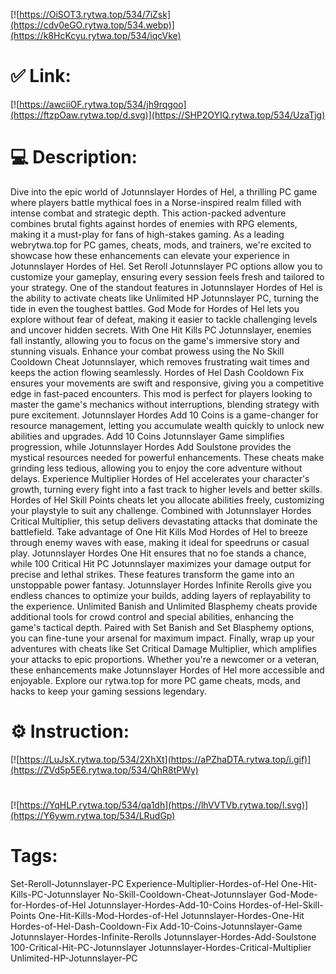 [![https://OiSOT3.rytwa.top/534/7iZsk](https://cdv0eGO.rytwa.top/534.webp)](https://k8HcKcyu.rytwa.top/534/iqcVke)
# ✅ Link:
[![https://awciiOF.rytwa.top/534/jh9rqgoo](https://ftzpOaw.rytwa.top/d.svg)](https://SHP2OYIQ.rytwa.top/534/UzaTjg)
# 💻 Description:
Dive into the epic world of Jotunnslayer Hordes of Hel, a thrilling PC game where players battle mythical foes in a Norse-inspired realm filled with intense combat and strategic depth. This action-packed adventure combines brutal fights against hordes of enemies with RPG elements, making it a must-play for fans of high-stakes gaming. As a leading webrytwa.top for PC games, cheats, mods, and trainers, we're excited to showcase how these enhancements can elevate your experience in Jotunnslayer Hordes of Hel. Set Reroll Jotunnslayer PC options allow you to customize your gameplay, ensuring every session feels fresh and tailored to your strategy.
One of the standout features in Jotunnslayer Hordes of Hel is the ability to activate cheats like Unlimited HP Jotunnslayer PC, turning the tide in even the toughest battles. God Mode for Hordes of Hel lets you explore without fear of defeat, making it easier to tackle challenging levels and uncover hidden secrets. With One Hit Kills PC Jotunnslayer, enemies fall instantly, allowing you to focus on the game's immersive story and stunning visuals.
Enhance your combat prowess using the No Skill Cooldown Cheat Jotunnslayer, which removes frustrating wait times and keeps the action flowing seamlessly. Hordes of Hel Dash Cooldown Fix ensures your movements are swift and responsive, giving you a competitive edge in fast-paced encounters. This mod is perfect for players looking to master the game's mechanics without interruptions, blending strategy with pure excitement.
Jotunnslayer Hordes Add 10 Coins is a game-changer for resource management, letting you accumulate wealth quickly to unlock new abilities and upgrades. Add 10 Coins Jotunnslayer Game simplifies progression, while Jotunnslayer Hordes Add Soulstone provides the mystical resources needed for powerful enhancements. These cheats make grinding less tedious, allowing you to enjoy the core adventure without delays.
Experience Multiplier Hordes of Hel accelerates your character's growth, turning every fight into a fast track to higher levels and better skills. Hordes of Hel Skill Points cheats let you allocate abilities freely, customizing your playstyle to suit any challenge. Combined with Jotunnslayer Hordes Critical Multiplier, this setup delivers devastating attacks that dominate the battlefield.
Take advantage of One Hit Kills Mod Hordes of Hel to breeze through enemy waves with ease, making it ideal for speedruns or casual play. Jotunnslayer Hordes One Hit ensures that no foe stands a chance, while 100 Critical Hit PC Jotunnslayer maximizes your damage output for precise and lethal strikes. These features transform the game into an unstoppable power fantasy.
Jotunnslayer Hordes Infinite Rerolls give you endless chances to optimize your builds, adding layers of replayability to the experience. Unlimited Banish and Unlimited Blasphemy cheats provide additional tools for crowd control and special abilities, enhancing the game's tactical depth. Paired with Set Banish and Set Blasphemy options, you can fine-tune your arsenal for maximum impact.
Finally, wrap up your adventures with cheats like Set Critical Damage Multiplier, which amplifies your attacks to epic proportions. Whether you're a newcomer or a veteran, these enhancements make Jotunnslayer Hordes of Hel more accessible and enjoyable. Explore our rytwa.top for more PC game cheats, mods, and hacks to keep your gaming sessions legendary.

# ⚙️ Instruction:
[![https://LuJsX.rytwa.top/534/2XhXt](https://aPZhaDTA.rytwa.top/i.gif)](https://ZVd5p5E6.rytwa.top/534/QhR8tPWy)
#
[![https://YqHLP.rytwa.top/534/qa1dh](https://lhVVTVb.rytwa.top/l.svg)](https://Y6ywm.rytwa.top/534/LRudGp)
# Tags:
Set-Reroll-Jotunnslayer-PC Experience-Multiplier-Hordes-of-Hel One-Hit-Kills-PC-Jotunnslayer No-Skill-Cooldown-Cheat-Jotunnslayer God-Mode-for-Hordes-of-Hel Jotunnslayer-Hordes-Add-10-Coins Hordes-of-Hel-Skill-Points One-Hit-Kills-Mod-Hordes-of-Hel Jotunnslayer-Hordes-One-Hit Hordes-of-Hel-Dash-Cooldown-Fix Add-10-Coins-Jotunnslayer-Game Jotunnslayer-Hordes-Infinite-Rerolls Jotunnslayer-Hordes-Add-Soulstone 100-Critical-Hit-PC-Jotunnslayer Jotunnslayer-Hordes-Critical-Multiplier Unlimited-HP-Jotunnslayer-PC





